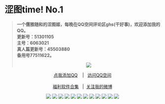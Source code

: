 <h1>涩图time! No.1</h1>
<blockquote>
<p><strong>一个儒雅随和的涩图姬，每晚在QQ空间评论区ghs(干好事)，欢迎添加我的QQ。</br>更新号：51301105&nbsp&nbsp</br>主号：6063021&nbsp&nbsp</br>真人篇更新号：45503880&nbsp&nbsp</br>备用号77511622。</strong></p>
<div align="center"<a href="https://sm.ms/image/PaZDhse3pEOTFX7" target="_blank"><img src="https://i.loli.net/2020/06/13/PaZDhse3pEOTFX7.gif" /></a></blockquote></div>
<div align="center"><p><a href="https://qm.qq.com/cgi-bin/qm/qr?k=VHVfncJChRrSp_NGJrlJNgYpoaZ9ukMV
" rel="nofollow">点我添加QQ</a>&nbsp&nbsp&nbsp | &nbsp&nbsp;<a href="https://mp.qzone.qq.com/u/51301105?uin=51301105&is_famous_space=1&brand_flag=0
" rel="nofollow">访问QQ空间</a><br/><br><a href="https://sharechain.qq.com/64af2d17d969dc099327f1cd8f9dbe53
">福利软件合集</a> &nbsp&nbsp|&nbsp&nbsp;<a href="https://weibo.com/u/6101833251">关注我的微博</a></p></div>
<div align="center"<a href="" target="_blank">

<img src="https://i.pixxxels.cc/HkxHC6yW/2-CFA76-E9-8-E53-4920-9-EB6-13237-B8748-BB.jpg" />
<img src="https://i.pixxxels.cc/g2Tpc3VV/BBA21-BF4-79-A0-4-AC9-ACFE-BBAEB60185-D0.jpg" />
<img src="https://i.pixxxels.cc/YSLHvjRJ/D9-CEC29-D-BECD-4-E2-A-9091-B2-BE1774-A703.jpg" />
<img src="https://i.pixxxels.cc/858VMDns/EF481626-1-B25-446-B-99-DB-6574-C25-D0-FF9.jpg" />
<img src="https://i.pixxxels.cc/tThGzfLk/F3-F66-B59-9-F78-4-D8-B-8463-583-B6-CE95568.jpg" />
<img src="https://i.pixxxels.cc/C5wzRyfj/1408-CE45-2410-4-A0-F-A52-F-D4-C6-A46-ABB3-D.png" />
<img src="https://i.pixxxels.cc/ry9Dvpvg/36-CC709-A-A7-B6-411-C-AB06-73-CD0298-C749.png" />
<img src="https://i.pixxxels.cc/4NLmxS49/4-C2582-E7-CB5-E-445-C-833-E-B838359-C97-D3.png" />
<img src="https://i.pixxxels.cc/nLVb9SPv/BEB1-A58-C-1036-4-CA5-82-FC-66453-A4-ED71-C.jpg" />
<img src="https://i.pixxxels.cc/yxnW9fF2/59504-AEB-270-E-4233-B0-D8-500-C856-A0-B4-C.png" />
<img src="https://i.pixxxels.cc/yd4Jz31p/6407-C5-BF-AA44-4336-8-E9-F-D2970-A055-E8-C.png" />
<img src="https://i.pixxxels.cc/XvyZhkby/6-C075-CC6-B858-4003-9484-B0-ACC469-B427.jpg" />
<img="https://i.pixxxels.cc/vZTx7d2h/6-CFE6571-014-B-4-D04-A61-A-8-F1-B5-F182-F58.jpg" /> 
<img="https://i.pixxxels.cc/8PP7DSGG/A5326515-155-A-442-D-8869-A8-E88-DA9-EB69.png" /> 
<img="https://i.pixxxels.cc/kgH6fhkm/AB6-F9-ECF-9426-4-E96-83-DF-396-A193-F3-E47.jpg" /> 
<img="https://i.pixxxels.cc/HkFnQ8yW/BE5687-A5-A076-46-FA-BF11-583427-CF12-A6.png" /> 
<img="https://i.pixxxels.cc/jSDCw4Ck/E26233-D7-8880-41-B0-BC92-7-BAED71077-CE.png" /> 
<img="https://i.pixxxels.cc/vH366mhD/E9-AD3873-E17-E-46-F3-B7-C9-A6-A74722-BD2-D.jpg" /> 
<img="https://i.pixxxels.cc/B6TjZZtS/FB6-A6-F76-193-B-409-F-A8-FF-F27290-F077-B6.png" /> 
